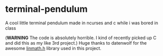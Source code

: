 # terminal-pendulum
A cool little terminal pendulum made in ncurses and c while i was bored in class

(**WARNING** The code is absolutely horrible. I kind of recently picked up C and did this as my like 3rd project.)
Huge thanks to datenwolf for the awesome [linmath.h](https://github.com/datenwolf/linmath.h) library used in this project.
